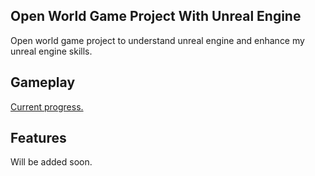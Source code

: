 ## Open World Game Project With Unreal Engine
Open world game project to understand unreal engine and enhance my unreal engine skills.

## Gameplay

[Current progress.](https://streamable.com/ysd5jk)

## Features
Will be added soon.
